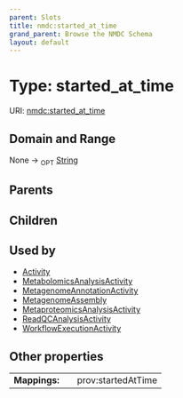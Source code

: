 ```yaml
---
parent: Slots
title: nmdc:started_at_time
grand_parent: Browse the NMDC Schema
layout: default
---
```


# Type: started_at_time




URI: [nmdc:started_at_time](https://microbiomedata/meta/started_at_time)

## Domain and Range

None ->  <sub>OPT</sub> [String](types/String.md)

## Parents


## Children


## Used by

 * [Activity](Activity.md)
 * [MetabolomicsAnalysisActivity](MetabolomicsAnalysisActivity.md)
 * [MetagenomeAnnotationActivity](MetagenomeAnnotationActivity.md)
 * [MetagenomeAssembly](MetagenomeAssembly.md)
 * [MetaproteomicsAnalysisActivity](MetaproteomicsAnalysisActivity.md)
 * [ReadQCAnalysisActivity](ReadQCAnalysisActivity.md)
 * [WorkflowExecutionActivity](WorkflowExecutionActivity.md)

## Other properties

|  |  |  |
| --- | --- | --- |
| **Mappings:** | | prov:startedAtTime |

